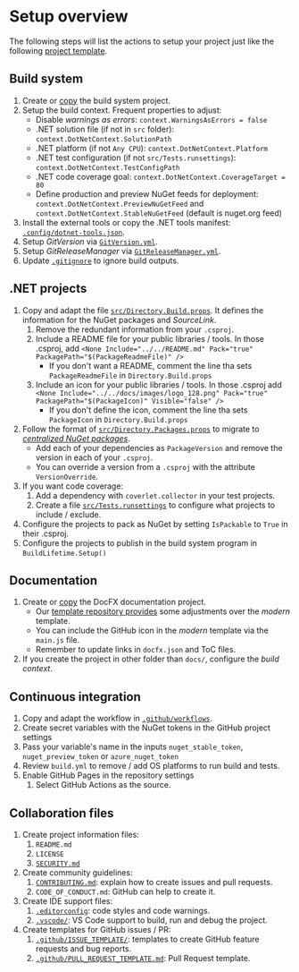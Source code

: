 # Setup overview

The following steps will list the actions to setup your project just like the
following [project template](https://github.com/pleonex/template-csharp).

## Build system

1. Create or
   [copy](https://github.com/pleonex/template-csharp/tree/main/build/orchestrator)
   the build system project.
2. Setup the build context. Frequent properties to adjust:
   - Disable _warnings as errors_: `context.WarningsAsErrors = false`
   - .NET solution file (if not in `src` folder):
     `context.DotNetContext.SolutionPath`
   - .NET platform (if not `Any CPU`): `context.DotNetContext.Platform`
   - .NET test configuration (if not `src/Tests.runsettings`):
     `context.DotNetContext.TestConfigPath`
   - .NET code coverage goal: `context.DotNetContext.CoverageTarget = 80`
   - Define production and preview NuGet feeds for deployment:
     `context.DotNetContext.PreviewNuGetFeed` and
     `context.DotNetContext.StableNuGetFeed` (default is nuget.org feed)
3. Install the external tools or copy the .NET tools manifest:
   [`.config/dotnet-tools.json`](https://github.com/pleonex/template-csharp/blob/main/.config/dotnet-tools.json).
4. Setup _GitVersion_ via
   [`GitVersion.yml`](https://github.com/pleonex/template-csharp/blob/main/GitVersion.yml).
5. Setup _GitReleaseManager_ via
   [`GitReleaseManager.yml`](https://github.com/pleonex/template-csharp/blob/main/GitReleaseManager.yaml).
6. Update
   [`.gitignore`](https://github.com/pleonex/template-csharp/blob/main/.gitignore)
   to ignore build outputs.

## .NET projects

1. Copy and adapt the file
   [`src/Directory.Build.props`](https://github.com/pleonex/template-csharp/blob/main/src/Directory.Build.props).
   It defines the information for the NuGet packages and _SourceLink_.
   1. Remove the redundant information from your `.csproj`.
   2. Include a README file for your public libraries / tools. In those .csproj,
      add
      `<None Include="../../README.md" Pack="true" PackagePath="$(PackageReadmeFile)" />`
      - If you don't want a README, comment the line tha sets
        `PackageReadmeFile` in `Directory.Build.props`
   3. Include an icon for your public libraries / tools. In those .csproj add
      `<None Include="../../docs/images/logo_128.png" Pack="true" PackagePath="$(PackageIcon)" Visible="false" />`
      - If you don't define the icon, comment the line tha sets `PackageIcon` in
        `Directory.Build.props`
2. Follow the format of
   [`src/Directory.Packages.props`](https://github.com/pleonex/template-csharp/blob/main/src/Directory.Packages.props)
   to migrate to
   [_centralized NuGet packages_](https://github.com/NuGet/Home/wiki/Centrally-managing-NuGet-package-versions).
   - Add each of your dependencies as `PackageVersion` and remove the version in
     each of your `.csproj`.
   - You can override a version from a `.csproj` with the attribute
     `VersionOverride`.
3. If you want code coverage:
   1. Add a dependency with `coverlet.collector` in your test projects.
   2. Create a file
      [`src/Tests.runsettings`](https://github.com/pleonex/template-csharp/blob/main/src/Tests.runsettings)
      to configure what projects to include / exclude.
4. Configure the projects to pack as NuGet by setting `IsPackable` to `True` in
   their .csproj.
5. Configure the projects to publish in the build system program in
   `BuildLifetime.Setup()`

## Documentation

1. Create or [copy](https://github.com/pleonex/template-csharp/tree/main/docs)
   the DocFX documentation project.
   - Our
     [template repository provides](https://github.com/pleonex/template-csharp/tree/main/docs/template)
     some adjustments over the _modern_ template.
   - You can include the GitHub icon in the _modern_ template via the `main.js`
     file.
   - Remember to update links in `docfx.json` and ToC files.
2. If you create the project in other folder than `docs/`, configure the _build
   context_.

## Continuous integration

1. Copy and adapt the workflow in
   [`.github/workflows`](https://github.com/pleonex/template-csharp/tree/main/.github/workflows).
2. Create secret variables with the NuGet tokens in the GitHub project settings
3. Pass your variable's name in the inputs `nuget_stable_token`,
   `nuget_preview_token` or `azure_nuget_token`
4. Review `build.yml` to remove / add OS platforms to run build and tests.
5. Enable GitHub Pages in the repository settings
   1. Select GitHub Actions as the source.

## Collaboration files

1. Create project information files:
   1. `README.md`
   2. `LICENSE`
   3. [`SECURITY.md`](https://github.com/pleonex/template-csharp/blob/main/SECURITY.md)
2. Create community guidelines:
   1. [`CONTRIBUTING.md`](https://github.com/pleonex/template-csharp/blob/main/CONTRIBUTING.md):
      explain how to create issues and pull requests.
   2. `CODE_OF_CONDUCT.md`: GitHub can help to create it.
3. Create IDE support files:
   1. [`.editorconfig`](https://github.com/pleonex/template-csharp/blob/main/.editorconfig):
      code styles and code warnings.
   2. [`.vscode/`](https://github.com/pleonex/template-csharp/tree/main/.vscode):
      VS Code support to build, run and debug the project.
4. Create templates for GitHub issues / PR:
   1. [`.github/ISSUE_TEMPLATE/`](https://github.com/pleonex/template-csharp/tree/main/.github/ISSUE_TEMPLATE):
      templates to create GitHub feature requests and bug reports.
   2. [`.github/PULL_REQUEST_TEMPLATE.md`](https://github.com/pleonex/template-csharp/blob/main/.github/pull_request_template.md):
      Pull Request template.
